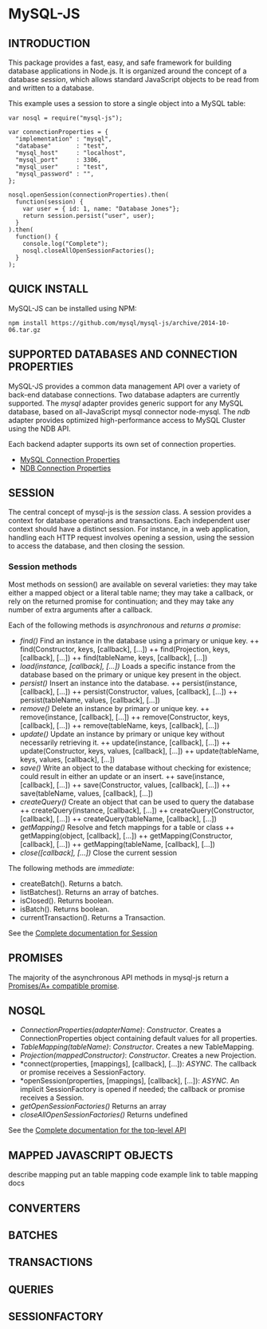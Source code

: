 MySQL-JS
========

INTRODUCTION
------------
This package provides a fast, easy, and safe framework for building 
database applications in Node.js.  It is organized around the concept 
of a database *session*, which allows standard JavaScript objects to be
read from and written to a database.

This example uses a session to store a single object into a MySQL table:
```
var nosql = require("mysql-js");

var connectionProperties = {
  "implementation" : "mysql",
  "database"       : "test",
  "mysql_host"     : "localhost",
  "mysql_port"     : 3306,
  "mysql_user"     : "test",
  "mysql_password" : "",    
};

nosql.openSession(connectionProperties).then(
  function(session) {
    var user = { id: 1, name: "Database Jones"};
    return session.persist("user", user);
  }
).then(
  function() { 
    console.log("Complete");
    nosql.closeAllOpenSessionFactories();
  }
);
```


QUICK INSTALL
-------------
MySQL-JS can be installed using NPM:

```
npm install https://github.com/mysql/mysql-js/archive/2014-10-06.tar.gz
```


SUPPORTED DATABASES AND CONNECTION PROPERTIES
---------------------------------------------
MySQL-JS provides a common data management API over a variety of back-end
database connections.  Two database adapters are currently supported.
The *mysql* adapter provides generic support for any MySQL database,
based on all-JavaScript mysql connector node-mysql.
The *ndb* adapter provides optimized high-performance access to MySQL Cluster
using the NDB API.

Each backend adapter supports its own set of connection properties.
+ [MySQL Connection Properties](Backend-documentation/mysql.md)
+ [NDB Connection Properties](Backend-documentation/ndb.md)


SESSION
-------
The central concept of mysql-js is the *session* class.  A session provides
a context for database operations and transactions.  Each independent user 
context should have a distinct session.  For instance, in a web application, 
handling each HTTP request involves opening a session, using the session to
access the database, and then closing the session.


### Session methods

Most methods on session() are available on several varieties: they may take 
either a mapped object or a literal table name; they may take a callback, or 
rely on the returned promise for continuation; and they may take any number
of extra arguments after a callback.

Each of the following methods is *asynchronous* and *returns a promise*:
+ *find()* Find an instance in the database using a primary or unique key.
++ find(Constructor, keys, [callback], [...])
++ find(Projection, keys, [callback], [...])
++ find(tableName, keys, [callback], [...])
+ *load(instance, [callback], [...])* Loads a specific instance from the database 
based on the primary or unique key present in the object.
+ *persist()* Insert an instance into the database.
++ persist(instance, [callback], [...])
++ persist(Constructor, values, [callback], [...])
++ persist(tableName, values, [callback], [...])
+ *remove()* Delete an instance by primary or unique key.
++ remove(instance, [callback], [...])
++ remove(Constructor, keys, [callback], [...])
++ remove(tableName, keys, [callback], [...])
+ *update()* Update an instance by primary or unique key without necessarily retrieving it.
++ update(instance, [callback], [...])
++ update(Constructor, keys, values, [callback], [...])
++ update(tableName, keys, values, [callback], [...])
+ *save()* Write an object to the database without checking for existence; could result in either an update or an insert.
++ save(instance, [callback], [...])
++ save(Constructor, values, [callback], [...])
++ save(tableName, values, [callback], [...])
+ *createQuery()* Create an object that can be used to query the database
++ createQuery(instance, [callback], [...])
++ createQuery(Constructor, [callback], [...])
++ createQuery(tableName, [callback], [...]) 
+ *getMapping()* Resolve and fetch mappings for a table or class
++ getMapping(object, [callback], [...])
++ getMapping(Constructor, [callback], [...])
++ getMapping(tableName, [callback], [...])
+ *close([callback], [...])* Close the current session

The following methods are *immediate*:
+ createBatch().  Returns a batch.
+ listBatches().  Returns an array of batches.
+ isClosed().  Returns boolean.
+ isBatch(). Returns boolean.
+ currentTransaction().  Returns a Transaction.

See the [Complete documentation for Session](API-documentaiton/Session)


PROMISES
--------
The majority of the asynchronous API methods in mysql-js return a
<a href="promisesaplus.com">Promises/A+ compatible promise</a>.


NOSQL
-----

+ *ConnectionProperties(adapterName)*: *Constructor*.  Creates a ConnectionProperties
  object containing default values for all properties.
+ *TableMapping(tableName)*: *Constructor*.  Creates a new TableMapping.
+ *Projection(mappedConstructor)*: *Constructor*.  Creates a new Projection.
+ *connect(properties, [mappings], [callback], [...]): *ASYNC*.  The callback
or promise receives a SessionFactory.
+ *openSession(properties, [mappings], [callback], [...]): *ASYNC*.  An implicit
SessionFactory is opened if needed; the callback or promise receives a Session.
+ *getOpenSessionFactories()* Returns an array
+ *closeAllOpenSessionFactories()* Returns undefined

See the [Complete documentation for the top-level API](API-documentation/Mynode)


MAPPED JAVASCRIPT OBJECTS
-------------------------

 describe mapping
 put an table mapping code example
 link to table mapping docs
 

CONVERTERS
----------


BATCHES
-------


TRANSACTIONS
------------


QUERIES
-------


SESSIONFACTORY
--------------





